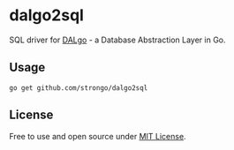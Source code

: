 # dalgo2sql

SQL driver for [DALgo](https://github.com/strongo/dalgo) - a Database Abstraction Layer in Go.

## Usage

    go get github.com/strongo/dalgo2sql

## License

Free to use and open source under [MIT License](LICENSE). 
